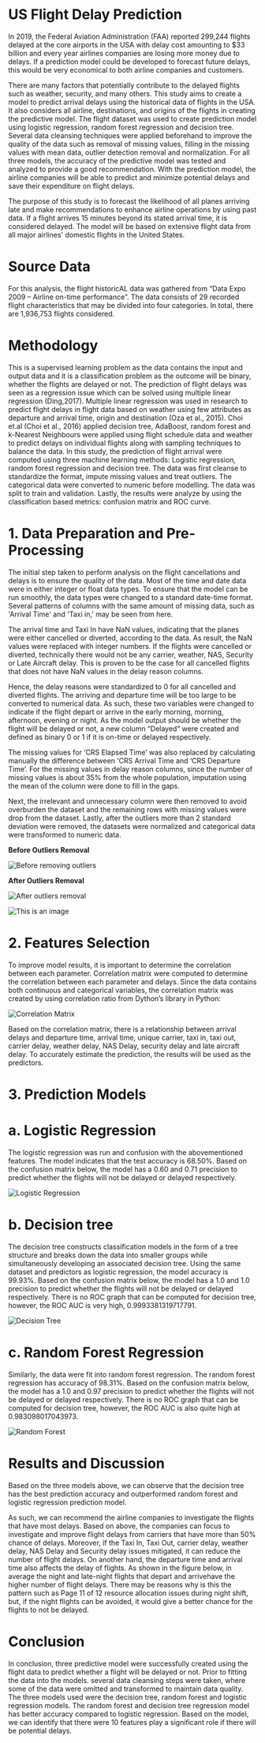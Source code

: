 # US Flight Delay Prediction

In 2019, the Federal Aviation Administration (FAA) reported 299,244 flights delayed at the core airports in the USA with delay cost amounting to $33 billion and every year airlines companies are losing more money due to delays. If a prediction model could be developed to forecast future delays, this would be very economical to both airline companies and customers.

There are many factors that potentially contribute to the delayed flights such as weather, security, and many others. This study aims to create a model to predict arrival delays using the historical data of flights in the USA. It also considers all airline, destinations, and
origins of the flights in creating the predictive model. The flight dataset was used to create prediction model using logistic regression,
random forest regression and decision tree. Several data cleansing techniques were applied beforehand to improve the quality of the data such as removal of missing values, filling in the missing values with mean data, outlier detection removal and normalization. For all three
models, the accuracy of the predictive model was tested and analyzed to provide a good recommendation. With the prediction model, the airline companies will be able to predict and minimize potential delays and save their expenditure on flight delays.

The purpose of this study is to forecast the likelihood of all planes arriving late and make recommendations to enhance airline operations by using past data. If a flight arrives 15 minutes beyond its stated arrival time, it is considered delayed. The model will be based on extensive flight data from all major airlines' domestic flights in the United States.

# Source Data
For this analysis, the flight historicAL data was gathered from “Data Expo 2009 – Airline on-time performance”. The data consists of 29 recorded flight characteristics that may be divided into four categories. In total, there are 1,936,753 flights considered.

# Methodology

This is a supervised learning problem as the data contains the input and output data and it is a classification problem as the outcome will be binary, whether the flights are delayed or not. The prediction of flight delays was seen as a regression issue which can be solved using multiple linear regression (Ding,2017). Multiple linear regression was used in research to predict flight delays in flight data based on weather using few attributes as departure and arrival time, origin and destination (Oza et al., 2015). Choi et.al (Choi et al., 2016) applied decision tree, AdaBoost, random forest and k-Nearest Neighbours were applied using flight schedule data and weather to predict delays on individual flights along with sampling techniques to balance the data. In this study, the prediction of flight arrival were computed using three machine learning methods: Logistic regression, random forest regression and decision tree. The data was first cleanse to standardize the format, impute missing values and treat outliers. The categorical data were converted to numeric before modelling. The data was split to train and validation. Lastly, the results were analyze by using the classification based metrics: confusion matrix and ROC curve.


# 1. Data Preparation and Pre-Processing

The initial step taken to perform analysis on the flight cancellations and delays is to ensure the quality of the data. Most of the time and date data were in either integer or float data types. To ensure that the model can be run smoothly, the data types were changed to a standard date-time format. Several patterns of columns with the same amount of missing data, such as 'Arrival Time' and 'Taxi in,' may be seen from here. 

The arrival time and Taxi In have NaN values, indicating that the planes were either cancelled or diverted, according to the data. As  result, the NaN values were replaced with integer numbers. If the flights were cancelled or diverted, technically there would not be any carrier, weather, NAS, Security or Late Aircraft
delay. This is proven to be the case for all cancelled flights that does not have NaN values in the delay reason columns.

Hence, the delay reasons were standardized to 0 for all cancelled and diverted flights. The arriving and departure time will be too large to be converted to numerical data. As such, these two variables were changed to indicate if the flight depart or arrive in the early morning, morning, afternoon, evening or night. As the model output should be whether the flight will be delayed or not, a new column “Delayed” were created and defined as binary 0 or 1 if it is on-time or delayed respectively. 

The missing values for ‘CRS Elapsed Time’ was also replaced by calculating manually the difference between ‘CRS Arrival Time and ‘CRS Departure Time’. For the missing values in delay reason columns, since the number of missing values is about 35% from the whole population, imputation using the mean of the column were done to fill in the gaps. 

Next, the irrelevant and unnecessary column were then removed to avoid overburden the dataset and the remaining rows with missing values were drop from the dataset. Lastly, after the outliers more than 2 standard deviation were removed, the datasets were normalized and categorical data were transformed to numeric data.

**Before Outliers Removal**

![Before removing outliers](https://github.com/nurulnadira/flightdelayprediction/blob/9cc5e08d8111cec18d589d2cc56a7ca38ec2a19f/Outlier%20Detection%201.png)

**After Outliers Removal**

![After outliers removal](https://github.com/nurulnadira/flightdelayprediction/blob/fce51a7d56139db06147e14bfa2ed75dfed169d4/Outlier%20Detection%202.png)

![This is an image](https://github.com/nurulnadira/flightdelayprediction/blob/17e218828e9c42c063d5e29bd8b506936c464f99/ROC.png)


# 2. Features Selection

To improve model results, it is important to determine the correlation between each parameter. Correlation matrix were computed to determine the correlation between each parameter and delays. Since the data contains both continuous and categorical variables, the correlation matrix was created by using correlation ratio from Dython’s library in Python:

![Correlation Matrix](https://github.com/nurulnadira/flightdelayprediction/blob/ffe2958d9528f8c40121cd10f1f716affd6c2c7a/Correlation%20Matrix.png)

Based on the correlation matrix, there is a relationship between arrival delays and departure time, arrival time, unique carrier, taxi in, taxi out, carrier delay, weather delay, NAS Delay, security delay and late aircraft delay. To accurately estimate the prediction, the results will be used as the predictors. 

# 3. Prediction Models

# a. Logistic Regression

The logistic regression was run and confusion with the abovementioned features. The model indicates that the test accuracy is 68.50%. Based on the confusion matrix below, the model has a 0.60 and 0.71 precision to predict whether the flights will not be delayed or delayed respectively.

![Logistic Regression](https://github.com/nurulnadira/flightdelayprediction/blob/a47cae228808cf6ae7e4e60399dfa9488de48637/Logistic%20regression.png)

# b. Decision tree

The decision tree constructs classification models in the form of a tree structure and breaks down the data into smaller groups while simultaneously developing an associated decision tree. Using the same dataset and predictors as logistic regression, the model accuracy is 99.93%. Based on the confusion matrix below, the model has a 1.0 and 1.0 precision to predict whether the flights will not be delayed or delayed respectively. There is no ROC graph that can be computed for decision tree, however, the ROC AUC is very high, 0.9993381319717791.

![Decision Tree](https://github.com/nurulnadira/flightdelayprediction/blob/812efd5a218a5a3d8ebf71dd48389e5f6f6a34cc/Decision%20Tree.png)

# c. Random Forest Regression

Similarly, the data were fit into random forest regression. The random forest regression has accuracy of 98.31%. Based on the confusion matrix below, the model has a 1.0 and 0.97 precision to predict whether the flights will not be delayed or delayed respectively. There is no ROC graph that can be computed for decision tree, however, the ROC AUC is also quite high at 0.983098017043973.

![Random Forest](https://github.com/nurulnadira/flightdelayprediction/blob/812efd5a218a5a3d8ebf71dd48389e5f6f6a34cc/Random%20Tree.png)

# Results and Discussion

Based on the three models above, we can observe that the decision tree has the best prediction accuracy and outperformed random forest and logistic regression
prediction model.

As such, we can recommend the airline companies to investigate the flights that have most delays. Based on above, the companies can focus to investigate and improve flight delays from carriers that have more than 50% chance of delays. Moreover, if the Taxi In, Taxi Out, carrier delay, weather delay, NAS Delay and Security delay issues mitigated, it can reduce the number of flight delays. On another hand, the departure time and arrival time also affects the delay of flights. As
shown in the figure below, in average the night and late-night flights that depart and arrivehave the higher number of flight delays. There may be reasons why is this the pattern such as Page 11 of 12 resource allocation issues during night shift, but, if the night flights can be avoided, it would give a better chance for the flights to not be delayed.

# Conclusion

In conclusion, three predictive model were successfully created using the flight data to predict whether a flight will be delayed or not. Prior to fitting the data into the models. several data cleansing steps were taken, where some of the data were omitted and transformed to maintain data quality. The three models used were the decision tree, random forest and logistic regression models. The random forest and decision tree regression model has better accuracy compared to logistic regression. Based on the model, we can identify that there were 10 features play a significant role if there will be potential delays.
